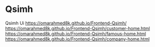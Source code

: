 # Qsimh
Qsimh Ui
https://omarahmed8k.github.io/Frontend-Qsimh/
<br>
https://omarahmed8k.github.io/Frontend-Qsimh/customer-home.html
<br>
https://omarahmed8k.github.io/Frontend-Qsimh/famous-home.html
<br>
https://omarahmed8k.github.io/Frontend-Qsimh/company-home.html
